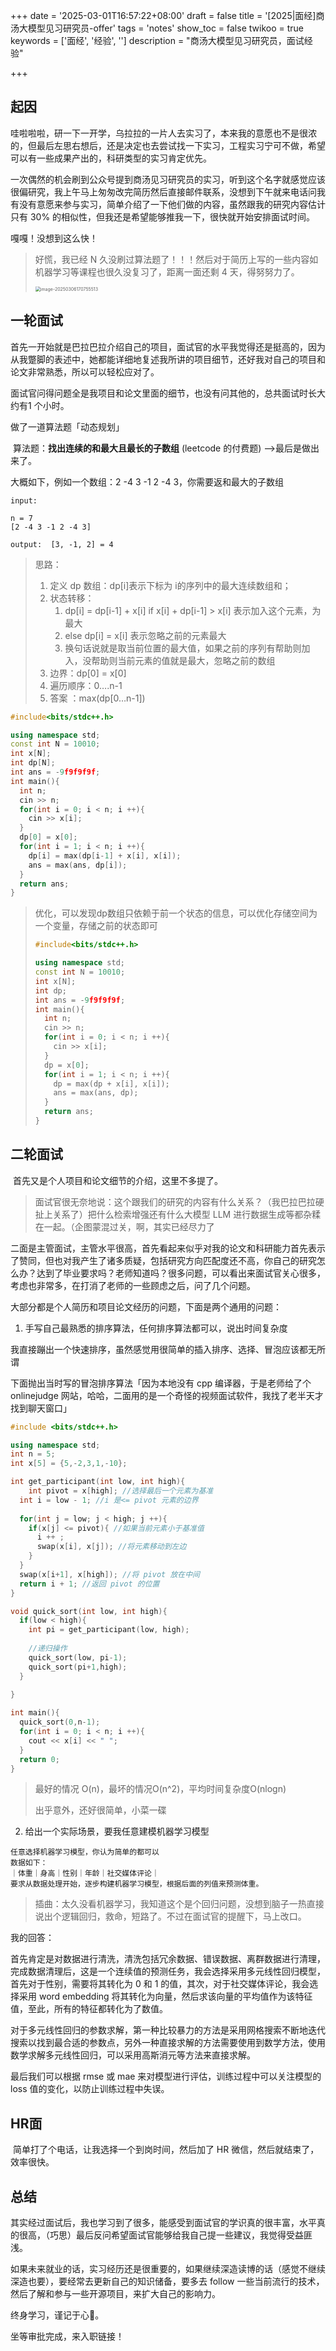 +++
date = '2025-03-01T16:57:22+08:00'
draft = false
title = '[2025|面经]商汤大模型见习研究员-offer'
tags = 'notes'
show_toc = false
twikoo = true
keywords = ['面经', '经验', '']
description = "商汤大模型见习研究员，面试经验"

+++

## 起因

​	哇啦啦啦，研一下一开学，乌拉拉的一片人去实习了，本来我的意愿也不是很浓的，但最后左思右想后，还是决定也去尝试找一下实习，工程实习宁可不做，希望可以有一些成果产出的，科研类型的实习肯定优先。

​	一次偶然的机会刷到公众号提到商汤见习研究员的实习，听到这个名字就感觉应该很偏研究，我上午马上匆匆改完简历然后直接邮件联系，没想到下午就来电话问我有没有意愿来参与实习，简单介绍了一下他们做的内容，虽然跟我的研究内容估计只有 30% 的相似性，但我还是希望能够推我一下，很快就开始安排面试时间。

嘎嘎！没想到这么快！

> 好慌，我已经 N 久没刷过算法题了！！！然后对于简历上写的一些内容如机器学习等课程也很久没复习了，距离一面还剩 4 天，得努努力了。
>
> <img src="https://pve.digikamc.cn:8343/i/2025/03/06/s8mwoi-0.png" alt="image-20250306170755513" style="zoom:50%;" />

## 一轮面试

​	首先一开始就是巴拉巴拉介绍自己的项目，面试官的水平我觉得还是挺高的，因为从我蹩脚的表述中，她都能详细地复述我所讲的项目细节，还好我对自己的项目和论文非常熟悉，所以可以轻松应对了。

面试官问得问题全是我项目和论文里面的细节，也没有问其他的，总共面试时长大约有1 个小时。

做了一道算法题「动态规划」

​	算法题：**找出连续的和最大且最长的子数组** (leetcode 的付费题) —>最后是做出来了。

大概如下，例如一个数组：2 -4 3 -1 2 -4 3，你需要返和最大的子数组

```
input: 

n = 7
[2 -4 3 -1 2 -4 3]

output:  [3, -1, 2] = 4
```

> 思路：
>
> 1. 定义 dp 数组：dp[i]表示下标为 i的序列中的最大连续数组和；
> 2. 状态转移：
>    1. dp[i] = dp[i-1] + x[i]  if x[i] + dp[i-1] > x[i] 表示加入这个元素，为最大
>    2. else dp[i] = x[i] 表示忽略之前的元素最大
>    3. 换句话说就是取当前位置的最大值，如果之前的序列有帮助则加入，没帮助则当前元素的值就是最大，忽略之前的数组
> 3. 边界：dp[0] = x[0]
> 4. 遍历顺序：0….n-1
> 5. 答案 ：max(dp[0…n-1])

```cpp
#include<bits/stdc++.h>

using namespace std;
const int N = 10010;
int x[N];
int dp[N];
int ans = -9f9f9f9f;
int main(){
  int n;
  cin >> n;
  for(int i = 0; i < n; i ++){
    cin >> x[i];
  }
  dp[0] = x[0];
  for(int i = 1; i < n; i ++){
    dp[i] = max(dp[i-1] + x[i], x[i]);
    ans = max(ans, dp[i]);
  }
  return ans;
}
```

> 优化，可以发现dp数组只依赖于前一个状态的信息，可以优化存储空间为一个变量，存储之前的状态即可
>
> ```cpp
> #include<bits/stdc++.h>
> 
> using namespace std;
> const int N = 10010;
> int x[N];
> int dp;
> int ans = -9f9f9f9f;
> int main(){
>   int n;
>   cin >> n;
>   for(int i = 0; i < n; i ++){
>     cin >> x[i];
>   }
>   dp = x[0];
>   for(int i = 1; i < n; i ++){
>     dp = max(dp + x[i], x[i]);
>     ans = max(ans, dp);
>   }
>   return ans;
> }
> ```

## 二轮面试

​	首先又是个人项目和论文细节的介绍，这里不多提了。

> 面试官很无奈地说：这个跟我们的研究的内容有什么关系？（我巴拉巴拉硬扯上关系了）把什么检索增强还有什么大模型 LLM 进行数据生成等都杂糅在一起。（企图蒙混过关，啊，其实已经尽力了

二面是主管面试，主管水平很高，首先看起来似乎对我的论文和科研能力首先表示了赞同，但也对我产生了诸多质疑，包括研究方向匹配度还不高，你自己的研究怎么办？达到了毕业要求吗？老师知道吗？很多问题，可以看出来面试官关心很多，考虑也非常多，在打消了老师的一些顾虑之后，问了几个问题。

大部分都是个人简历和项目论文经历的问题，下面是两个通用的问题：

1. 手写自己最熟悉的排序算法，任何排序算法都可以，说出时间复杂度

我直接蹦出一个快速排序，虽然感觉用很简单的插入排序、选择、冒泡应该都无所谓

下面抛出当时写的冒泡排序算法「因为本地没有 cpp 编译器，于是老师给了个 onlinejudge 网站，哈哈，二面用的是一个奇怪的视频面试软件，我找了老半天才找到聊天窗口」

```cpp
#include <bits/stdc++.h>

using namespace std;
int n = 5;
int x[5] = {5,-2,3,1,-10};

int get_participant(int low, int high){
	int pivot = x[high]; //选择最后一个元素为基准
  int i = low - 1; //i 是<= pivot 元素的边界
  
  for(int j = low; j < high; j ++){
    if(x[j] <= pivot){ //如果当前元素小于基准值
      i ++ ;
      swap(x[i], x[j]); //将元素移动到左边
    }
  }
  swap(x[i+1], x[high]); //将 pivot 放在中间
  return i + 1; //返回 pivot 的位置
}

void quick_sort(int low, int high){
  if(low < high){
    int pi = get_participant(low, high);
    
    //递归操作
    quick_sort(low, pi-1);
    quick_sort(pi+1,high);
  }
  
}

int main(){
  quick_sort(0,n-1);
  for(int i = 0; i < n; i ++){
    cout << x[i] << " ";
  }
  return 0;
}
```

> 最好的情况 O(n)，最坏的情况O(n^2)，平均时间复杂度O(nlogn)
>
> 出乎意外，还好很简单，小菜一碟

2. 给出一个实际场景，要我任意建模机器学习模型

```
任意选择机器学习模型，你认为简单的都可以
数据如下：
｜体重｜身高｜性别｜年龄｜社交媒体评论｜
要求从数据处理开始，逐步构建机器学习模型，根据后面的列值来预测体重。
```

> 插曲：太久没看机器学习，我知道这个是个回归问题，没想到脑子一热直接说出个逻辑回归，救命，短路了。不过在面试官的提醒下，马上改口。

我的回答：

首先肯定是对数据进行清洗，清洗包括冗余数据、错误数据、离群数据进行清理，完成数据清理后，这是一个连续值的预测任务，我会选择采用多元线性回归模型，首先对于性别，需要将其转化为 0 和 1 的值，其次，对于社交媒体评论，我会选择采用 word embedding 将其转化为向量，然后求该向量的平均值作为该特征值，至此，所有的特征都转化为了数值。

对于多元线性回归的参数求解，第一种比较暴力的方法是采用网格搜索不断地迭代搜索以找到最合适的参数点，另外一种直接求解的方法需要使用到数学方法，使用数学求解多元线性回归，可以采用高斯消元等方法来直接求解。

最后我们可以根据 rmse 或 mae 来对模型进行评估，训练过程中可以关注模型的 loss 值的变化，以防止训练过程中失误。

## HR面

​	简单打了个电话，让我选择一个到岗时间，然后加了 HR 微信，然后就结束了，效率很快。

## 总结

​	其实经过面试后，我也学习到了很多，能感受到面试官的学识真的很丰富，水平真的很高，（巧思）最后反问希望面试官能够给我自己提一些建议，我觉得受益匪浅。

​	如果未来就业的话，实习经历还是很重要的，如果继续深造读博的话（感觉不继续深造也要），要经常去更新自己的知识储备，要多去 follow 一些当前流行的技术，然后了解和参与一些开源项目，来扩大自己的影响力。

终身学习，谨记于心🌸。



坐等审批完成，来入职链接！
